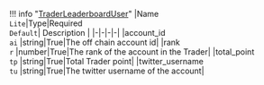 !!! info "[TraderLeaderboardUser](schemas/trader_leaderboard_user.md)"
    |Name<br>`Lite`|Type|Required<br>`Default`| Description |
    |-|-|-|-|
    |account_id<br>`ai` |string|True|The off chain account id|
    |rank<br>`r` |number|True|The rank of the account in the Trader|
    |total_point<br>`tp` |string|True|Total Trader point|
    |twitter_username<br>`tu` |string|True|The twitter username of the account|
